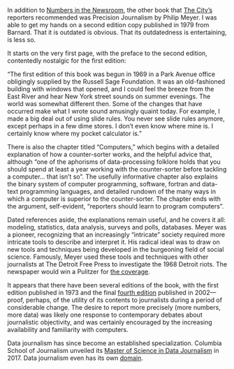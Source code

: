 <p>In addition to <a href="https://mf3321.github.io/2023/05/19/Numbers-in-the-Newsroom.html">Numbers in the Newsroom</a>, the other book that <a href="https://www.thecity.nyc/">The City’s</a> reporters recommended was Precision Journalism by Philip Meyer. I was able to get my hands on a second edition copy published in 1979 from Barnard. That it is outdated is obvious. That its outdatedness is entertaining, is less so.</p>
<p>It starts on the very first page, with the preface to the second edition, contentedly nostalgic for the first edition:</p>
<p>“The first edition of this book was begun in 1969 in a Park Avenue office obligingly supplied by the Russell Sage Foundation. It was an old-fashioned building with windows that opened, and I could feel the breeze from the East River and hear New York street sounds on summer evenings. The world was somewhat different then. Some of the changes that have occurred make what I wrote sound amusingly quaint today. For example, I made a big deal out of using slide rules. You never see slide rules anymore, except perhaps in a few dime stores. I don’t even know where mine is. I certainly know where my pocket calculator is.”</p>
<p>There is also the chapter titled “Computers,” which begins with a detailed explanation of how a counter-sorter works, and the helpful advice that, although “one of the aphorisms of data-processing folklore holds that you should spend at least a year working with the counter-sorter before tackling a computer… that isn’t so”. The usefully informative chapter also explains the binary system of computer programming, software, fortran and data-text programming languages, and detailed rundown of the many ways in which a computer is superior to the counter-sorter. The chapter ends with the argument, self-evident, “reporters should learn to program computers”.</p>
<p>Dated references aside, the explanations remain useful, and he covers it all: modeling, statistics, data analysis, surveys and polls, databases. Meyer was a pioneer, recognizing that an increasingly “intricate” society required more intricate tools to describe and interpret it. His radical ideal was to draw on new tools and techniques being developed in the burgeoning field of social science. Famously, Meyer used these tools and techniques with other journalists at The Detroit Free Press to investigate the 1968 Detroit riots. The newspaper would win a Pulitzer for <a href="https://niemanreports.org/articles/1968-a-newspapers-role-between-the-riots/">the coverage</a>.</p>
<p>It appears that there have been several editions of the book, with the first edition published in 1973 and the final <a href="https://rowman.com/ISBN/9780742510883/Precision-Journalism-A-Reporter's-Introduction-to-Social-Science-Methods-Fourth-Edition">fourth edition</a> published in 2002—proof, perhaps, of the utility of its contents to journalists during a period of considerable change. The desire to report more precisely (more numbers, more data) was likely one response to contemporary debates about journalistic objectivity, and was certainly encouraged by the increasing availability and familiarity with computers.</p>
<p>Data journalism has since become an established specialization. Columbia School of Journalism unveiled its <a href="https://journalism.columbia.edu/new-data-journalism-degree-columbia-journalism-school-prepares-next-generation-newsroom-leaders">Master of Science in Data Journalism</a> in 2017. Data journalism even has its own <a href="https://datajournalism.com/">domain</a>.</p>
